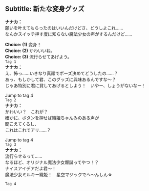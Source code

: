 # 

  
## Subtitle: 新たな変身グッズ
  
**ナナカ：**  
願いを叶えてもらったのはいいんだけどさ、どうしよこれ……  
なんかスイッチ押す度に知らない魔法少女の声がするんだけど……  
  
**Choice: (1)**  変身！  
**Choice: (2)**  かわいいね。  
**Choice: (3)**  流行らせてあげよう。  
`Tag 1`  
**ナナカ：**  
え、怖っ……いきなり真顔でポーズ決めてどうしたの……？  
あっ、もしかして君、このグッズに興味あるんですな～？  
じゃあ特別に君に貸してあげるとしよう！　いやー、しょうがないなー！  
  
Jump to tag 4  
`Tag 2`  
**ナナカ：**  
かわいい？　これが？  
確かに、ボタンを押せば織姫ちゃんみのある声が  
聞こえてくるし、  
これはこれでアリ……？  
  
Jump to tag 4  
`Tag 3`  
**ナナカ：**  
流行らせるって……  
なるほど、オリジナル魔法少女爆誕ってやつ！？  
ナイスアイデアだよ君～！  
魔法少女ミルキー織姫！　星空マジックでへ～んしん☆  
  
`Tag 4`  
